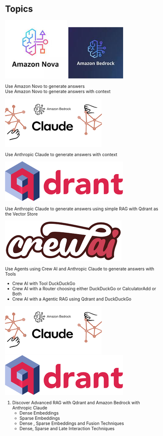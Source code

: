 # Topics

![Amazon Novo](image.png)      ![Amazon Bedrock](image-1.png)    

Use Amazon Novo to generate answers          
Use Amazon Novo to generate answers with context                  
   
   ![Amazon Bedrock with Anthropic Claude](image-2.png)            

Use Anthropic Claude to generate answers with context         
   
   ![Qdrant](image-3.png)             

Use Anthropic Claude to generate answers using simple RAG with Qdrant as the Vector Store              
   
   ![CrewAI](image-4.png)           

Use Agents using Crew AI and Anthropic Claude to generate answers with Tools             
   * Crew AI with Tool DuckDuckGo   
   * Crew AI with a Router choosing either  DuckDuckGo or CalculatorAdd or Both       
   * Crew AI with a Agentic RAG using Qdrant and DuckDuckGo


![Amazon Bedrock with Anthropic Claude](image-2.png)    ![Qdrant](image-3.png)       

1. Discover Advanced RAG with Qdrant and Amazon Bedrock with Anthropic Claude              
     * Dense Embeddings              
     * Sparse Embeddings             
     * Dense , Sparse  Embeddings and Fusion Techniques           
     * Dense, Sparse and Late Interaction Techniques        
  